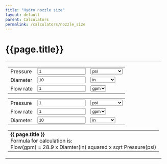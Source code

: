 ```yaml
---
title: "Hydro nozzle size"
layout: default
parent: Calculators
permalink: /calculators/nozzle_size
---
```

# {{page.title}}
<script src="{{ base.url | prepend: site.url }}/assets/js/nozzle_size.js"></script>

<table width="100%" cellpadding="4" cellspacing="0" border="0" align="center">
<tr>
<td>
<form  action="">
<table align="center">
  <tr>
    <td>Pressure</td>
	  <td><input type="text" name="pressure"  onchange="nozzleDischarge( this.form )" style="width:150px" value="1" maxlength="10" size="10" />	</td>
    <td>
       <select name="pressureUnits" onchange="nozzleDischarge( this.form )">
       <option value="1" selected="selected">psi</option>
       <option value=".433528">ft of water</option>
       <option value="1.422336">m of water</option>
       <option value="14.503773773">bars</option>
       <option value=".145038">kPa</option>
       <option value="14.695949">atm</option>
       <option value=".491154">in of Mercury</option>
       </select>
    </td>  
  </tr>
  <tr>
    <td>Diameter</td>
    <td><input type="text" name="diameter"  onchange="nozzleDischarge( this.form )" style="width:150px" value="10" size="10" maxlength="10" />	</td>
    <td>
      <select name="diameterUnits" onchange="nozzleDischarge( this.form )">
      <option value="1" selected="selected">in</option>
      <option value="128">128ths in</option>
      <option value="64">64ths in</option>
      <option value="32">32nds in</option>
      <option value="16">16ths in</option>
      <option value="8">8ths in</option>
      <option value="25.4">mm</option>
      <option value="2.54">cm</option>
      </select>
    </td>
  </tr>
  <tr>
    <td>Flow rate</td>
      <td><input type="text" name="flowRate" style="width:150px" value="1" size="10" maxlength="10" />	</td>
    <td>
       <select name="flowRateUnits" onchange="nozzleDischarge( this.form )">
       <option value="1" selected="selected">gpm</option>
       <option value="15.850323074">lps</option>
       <option value="448.8311688">cfs</option>
       <option value=".264172051">lpm</option>
       </select>
    </td>
  </tr>
</table>
</form>
<form  action="">
<table align="center">
  <tr>
    <td>Pressure</td>
	  <td><input type="text" name="pressure"  onchange="nozzleDischarge( this.form )" style="width:150px" value="1" maxlength="10" size="10" />	</td>
    <td>
       <select name="pressureUnits" onchange="nozzleDischarge( this.form )">
       <option value="1" selected="selected">psi</option>
       <option value=".433528">ft of water</option>
       <option value="1.422336">m of water</option>
       <option value="14.503773773">bars</option>
       <option value=".145038">kPa</option>
       <option value="14.695949">atm</option>
       <option value=".491154">in of Mercury</option>
       </select>
    </td>  
  </tr>
  <tr>
    <td>Flow rate</td>
      <td><input type="text" name="flowRate" onchange="nozzleDiameter( this.form )" style="width:150px" value="1" size="10" maxlength="10" />	</td>
    <td>
       <select name="flowRateUnits" onchange="nozzleDiameter( this.form )">
       <option value="1" selected="selected">gpm</option>
       <option value="15.850323074">lps</option>
       <option value="448.8311688">cfs</option>
       <option value=".264172051">lpm</option>
       </select>
    </td>
  </tr>
  <tr>
    <td>Diameter</td>
    <td><input type="text" name="diameter" style="width:150px" value="10" size="10" maxlength="10" />	</td>
    <td>
      <select name="diameterUnits">
      <option value="1" selected="selected">in</option>
      <option value="128">128ths in</option>
      <option value="64">64ths in</option>
      <option value="32">32nds in</option>
      <option value="16">16ths in</option>
      <option value="8">8ths in</option>
      <option value="25.4">mm</option>
      <option value="2.54">cm</option>
      </select>
    </td>
  </tr>
</table>
</form>
<table align="center">
	<tr>
	  <td>
      <b>{{ page.title }}</b><br />
Formula for calculation is:<br />
Flow(gpm) = 28.9 x Diamter(in) squared x sqrt Pressure(psi)<br />
	  </td>
	</tr>
</table>
</td>
</tr>
</table>
